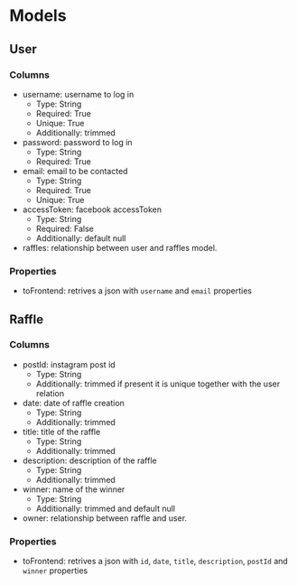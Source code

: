 # Models

## User

### Columns

- username: username to log in
  - Type: String
  - Required: True
  - Unique: True
  - Additionally: trimmed
- password: password to log in
  - Type: String
  - Required: True
- email: email to be contacted
  - Type: String
  - Required: True
  - Unique: True
- accessToken: facebook accessToken
  - Type: String
  - Required: False
  - Additionally: default null
- raffles: relationship between user and raffles model.

### Properties

- toFrontend: retrives a json with `username` and `email` properties

## Raffle

### Columns

- postId: instagram post id
  - Type: String
  - Additionally: trimmed if present it is unique together with the user relation
- date: date of raffle creation
  - Type: String
  - Additionally: trimmed
- title: title of the raffle
  - Type: String
  - Additionally: trimmed
- description: description of the raffle
  - Type: String
  - Additionally: trimmed
- winner: name of the winner
  - Type: String
  - Additionally: trimmed and default null
- owner: relationship between raffle and user.

### Properties

- toFrontend: retrives a json with `id`, `date`, `title`, `description`, `postId` and `winner` properties
